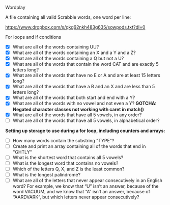 
Wordplay

A file containing all valid Scrabble words, one word per line:

https://www.dropbox.com/s/qkg62nkh483g635/sowpods.txt?dl=0


For loops and if conditions

- [x] What are all of the words containing UU?
- [x] What are all of the words containing an X and a Y and a Z?
- [x] What are all of the words containing a Q but not a U?
- [x] What are all of the words that contain the word CAT and are exactly 5 letters long?
- [x] What are all of the words that have no E or A and are at least 15 letters long?
- [x] What are all of the words that have a B and an X and are less than 5 letters long?
- [x] What are all of the words that both start and end with a Y?
- [x] What are all of the words with no vowel and not even a Y? **GOTCHA: Negated character classes not working with caret in match()**
- [x] What are all of the words that have all 5 vowels, in any order?
- [ ] What are all of the words that have all 5 vowels, in alphabetical order?

**Setting up storage to use during a for loop, including counters and arrays:**

- [ ] How many words contain the substring "TYPE”?
- [ ] Create and print an array containing all of the words that end in "GHTLY"
- [ ] What is the shortest word that contains all 5 vowels?
- [ ] What is the longest word that contains no vowels?
- [ ] Which of the letters Q, X, and Z is the least common?
- [ ] What is the longest palindrome?
- [ ] What are all of the letters that never appear consecutively in an English word? For example, we know that “U” isn’t an answer, because of the word VACUUM, and we know that “A” isn’t an answer, because of “AARDVARK”, but which letters never appear consecutively?